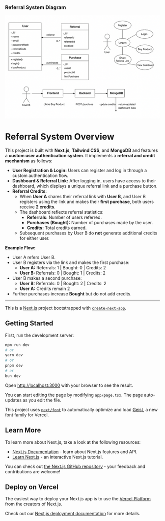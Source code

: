 ### Referral System Diagram

![Referral System Diagram](/referral-diagram.png)


# Referral System Overview

This project is built with **Next.js**, **Tailwind CSS**, and **MongoDB** and features a **custom user authentication system**. It implements a **referral and credit mechanism** as follows:

- **User Registration & Login:** Users can register and log in through a custom authentication flow.  
- **Dashboard & Referral Link:** After logging in, users have access to their dashboard, which displays a unique referral link and a purchase button.  
- **Referral Credits:**  
  - When **User A** shares their referral link with **User B**, and User B registers using the link and makes their **first purchase**, both users receive **2 credits**.  
  - The dashboard reflects referral statistics:
    - **Referrals:** Number of users referred.  
    - **Purchases (Bought):** Number of purchases made by the user.  
    - **Credits:** Total credits earned.  
  - Subsequent purchases by User B do **not** generate additional credits for either user.  

**Example Flow:**  
- User A refers User B.  
- User B registers via the link and makes the first purchase:  
  - **User A:** Referrals: 1 | Bought: 0 | Credits: 2  
  - **User B:** Referrals: 0 | Bought: 1 | Credits: 2  
- User B makes a second purchase:  
  - **User B:** Referrals: 0 | Bought: 2 | Credits: 2  
  - **User A:** Credits remain 2  
- Further purchases increase **Bought** but do not add credits.  

---


This is a [Next.js](https://nextjs.org) project bootstrapped with [`create-next-app`](https://nextjs.org/docs/app/api-reference/cli/create-next-app).

## Getting Started

First, run the development server:

```bash
npm run dev
# or
yarn dev
# or
pnpm dev
# or
bun dev
```

Open [http://localhost:3000](http://localhost:3000) with your browser to see the result.

You can start editing the page by modifying `app/page.tsx`. The page auto-updates as you edit the file.

This project uses [`next/font`](https://nextjs.org/docs/app/building-your-application/optimizing/fonts) to automatically optimize and load [Geist](https://vercel.com/font), a new font family for Vercel.

## Learn More

To learn more about Next.js, take a look at the following resources:

- [Next.js Documentation](https://nextjs.org/docs) - learn about Next.js features and API.
- [Learn Next.js](https://nextjs.org/learn) - an interactive Next.js tutorial.

You can check out [the Next.js GitHub repository](https://github.com/vercel/next.js) - your feedback and contributions are welcome!

## Deploy on Vercel

The easiest way to deploy your Next.js app is to use the [Vercel Platform](https://vercel.com/new?utm_medium=default-template&filter=next.js&utm_source=create-next-app&utm_campaign=create-next-app-readme) from the creators of Next.js.

Check out our [Next.js deployment documentation](https://nextjs.org/docs/app/building-your-application/deploying) for more details.
